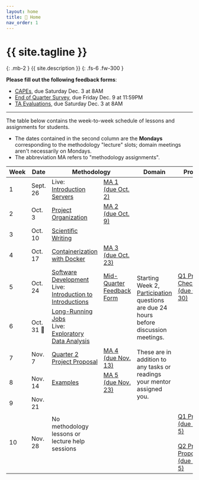 ```yaml
---
layout: home
title: 🏡 Home 
nav_order: 1
---
```


# {{ site.tagline }}
{: .mb-2 }
{{ site.description }}
{: .fs-6 .fw-300 }

**Please fill out the following feedback forms**:
- [CAPEs](https://cape.ucsd.edu), due Saturday Dec. 3 at 8AM
- [End of Quarter Survey](https://docs.google.com/forms/d/e/1FAIpQLSce_zIKshdG9Rq1MU4EBGo_3WvdvdpwIL6QEUTK2HfQanHisg/viewform), due Friday Dec. 9 at 11:59PM
- [TA Evaluations](https://academicaffairs.ucsd.edu/Modules/Evals), due Saturday Dec. 3 at 8AM

---

The table below contains the week-to-week schedule of lessons and assignments for students.

- The dates contained in the second column are the **Mondays** corresponding to the methodology "lecture" slots; domain meetings aren't necessarily on Mondays.
- The abbreviation MA refers to "methodology assignments".

<table>
    <colgroup>
        <col style="width: 1%" />
        <col style="width: 1%" />
        <col style="width: 25%" />
        <col style="width: 23%" />
        <col style="width: 25%" />
        <col style="width: 25%" />
    </colgroup>
    <thead class="header">
        <tr>
            <th>Week</th>
            <th>Date</th>
            <th colspan=2>Methodology</th>
            <th>Domain</th>
            <th>Project</th>
        </tr>
    </thead>
    <tbody>
        <tr>
            <td>1</td>
            <td>Sept. 26</td>
            <td>Live: <a href="lessons/q1/introduction.pdf">Introduction</a><br><a href='lessons/q1/01'>Servers</a></td>
            <td><a href="assignments/methodology/q1/01">MA 1 (due Oct. 2)</a></td>
            <td></td>
            <td></td>
        </tr>
        <tr>
            <td>2</td>
            <td>Oct. 3</td>
            <td><a href='lessons/q1/02'>Project Organization</a></td>
            <td><a href="assignments/methodology/q1/02">MA 2 (due Oct. 9)</a></td>
            <td rowspan=9>Starting Week 2, <a href="assignments/participation/q1">Participation</a> questions are due 24 hours before discussion meetings.<br><br>These are in addition to any tasks or readings your mentor assigned you.</td>
            <td></td>
        </tr>
        <tr>
            <td>3</td>
            <td>Oct. 10</td>
            <td><a href='lessons/q1/03'>Scientific Writing</a></td>
            <td></td>
            <td></td>
        </tr>
        <tr>
            <td>4</td>
            <td>Oct. 17</td>
            <td><a href='lessons/q1/04'>Containerization with Docker</a></td>
            <td><a href="assignments/methodology/q1/03">MA 3 (due Oct. 23)</a></td>
            <td></td>
        </tr>
        <tr>
            <td>5</td>
            <td>Oct. 24</td>
            <td><a href="lessons/q1/05">Software Development</a><br>Live: <a href="lessons/q1/extra/intro-to-intros">Introduction to Introductions</a></td>
            <td><a href="https://docs.google.com/forms/d/e/1FAIpQLSezYYT7SsILoP35veshozMlcM10ZJjopCSltEln7NuEI1Q4bg/viewform">Mid-Quarter Feedback Form</a></td>
            <td><a href="assignments/projects/q1">Q1 Project Checkpoint (due Oct. 30)</a></td>
        </tr>
        <tr>
            <td>6</td>
            <td>Oct. 31 🎃</td>
            <td><a href="lessons/q1/06">Long-Running Jobs</a><br>Live: <a href="lessons/q1/extra/eda">Exploratory Data Analysis</a></td>
            <td></td>
            <td></td>
        </tr>
        <tr>
            <td>7</td>
            <td>Nov. 7</td>
            <td><a href="assignments/projects/q2-proposal">Quarter 2 Project Proposal</a></td>
            <td><a href="assignments/methodology/q1/04">MA 4 (due Nov. 13)</a></td>
            <td></td>
        </tr>
        <tr>
            <td>8</td>
            <td>Nov. 14</td>
            <td><a href="lessons/q1/08">Examples</a></td>
            <td><a href="assignments/methodology/q1/05">MA 5 (due Nov. 23)</a></td>
            <td></td>
        </tr>
        <tr>
            <td>9</td>
            <td>Nov. 21</td>
            <td rowspan=2>No methodology lessons or lecture help sessions</td>
            <td></td>
            <td></td>
        </tr>
        <tr>
            <td>10</td>
            <td>Nov. 28</td>
            <td></td>
            <td><a href="assignments/projects/q1">Q1 Project (due Dec. 5)</a><br><br><a href="assignments/projects/q2-proposal">Q2 Project Proposal (due Dec. 5)</a></td>
        </tr>
    </tbody>
</table>